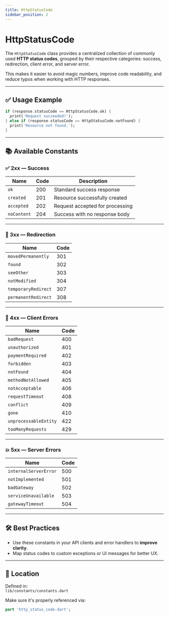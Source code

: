 ```yaml
---
title: HttpStatusCode
sidebar_position: 2
---
```


# HttpStatusCode

The `HttpStatusCode` class provides a centralized collection of commonly used **HTTP status codes**, grouped by their respective categories: success, redirection, client error, and server error.

This makes it easier to avoid magic numbers, improve code readability, and reduce typos when working with HTTP responses.

---

## ✅ Usage Example

```dart
if (response.statusCode == HttpStatusCode.ok) {
  print('Request succeeded!');
} else if (response.statusCode == HttpStatusCode.notFound) {
  print('Resource not found.');
}
```

---

## 📚 Available Constants

### ✅ 2xx — Success

| Name         | Code | Description                  |
|--------------|------|------------------------------|
| `ok`         | 200  | Standard success response    |
| `created`    | 201  | Resource successfully created|
| `accepted`   | 202  | Request accepted for processing |
| `noContent`  | 204  | Success with no response body|

---

### 🔁 3xx — Redirection

| Name                 | Code |
|----------------------|------|
| `movedPermanently`   | 301  |
| `found`              | 302  |
| `seeOther`           | 303  |
| `notModified`        | 304  |
| `temporaryRedirect`  | 307  |
| `permanentRedirect`  | 308  |

---

### 🚫 4xx — Client Errors

| Name                 | Code |
|----------------------|------|
| `badRequest`         | 400  |
| `unauthorized`       | 401  |
| `paymentRequired`    | 402  |
| `forbidden`          | 403  |
| `notFound`           | 404  |
| `methodNotAllowed`   | 405  |
| `notAcceptable`      | 406  |
| `requestTimeout`     | 408  |
| `conflict`           | 409  |
| `gone`               | 410  |
| `unprocessableEntity`| 422  |
| `tooManyRequests`    | 429  |

---

### 💥 5xx — Server Errors

| Name                 | Code |
|----------------------|------|
| `internalServerError`| 500  |
| `notImplemented`     | 501  |
| `badGateway`         | 502  |
| `serviceUnavailable` | 503  |
| `gatewayTimeout`     | 504  |

---

## 🛠 Best Practices

- Use these constants in your API clients and error handlers to **improve clarity**.
- Map status codes to custom exceptions or UI messages for better UX.

---

## 📂 Location

Defined in:  
`lib/constants/constants.dart`

Make sure it's properly referenced via:

```dart
part 'http_status_code.dart';
```
